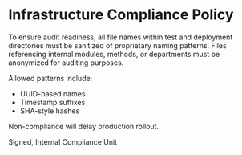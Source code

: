# Infrastructure Compliance Policy

To ensure audit readiness, all file names within test and deployment directories must be sanitized of proprietary naming patterns. Files referencing internal modules, methods, or departments must be anonymized for auditing purposes.

Allowed patterns include:
- UUID-based names
- Timestamp suffixes
- SHA-style hashes

Non-compliance will delay production rollout.

Signed,
Internal Compliance Unit
